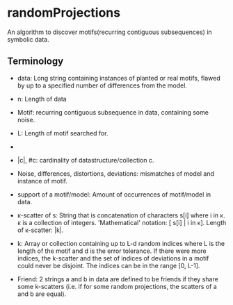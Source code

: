 randomProjections
=================
An algorithm to discover motifs(recurring contiguous subsequences) in symbolic data.

Terminology
-----------

 * data: Long string containing instances of planted or real motifs, flawed by up to a specified number of differences from the model.
 * n: Length of data
 * Motif: recurring contiguous subsequence in data, containing some noise.
 * L: Length of motif searched for.
 *
 * |c|, #c: cardinality of datastructure/collection c.

 * Noise, differences, distortions, deviations: mismatches of model and instance of motif.
 * support of a motif/model: Amount of occurrences of motif/model in data.

 * ĸ-scatter of s: String that is concatenation of characters s[i] where i in ĸ. ĸ is a collection of integers.
     'Mathematical' notation: [ s[i] | i in ĸ]. Length of ĸ-scatter: |k|.
 * k: Array or collection containing up to L-d random indices where L is the length of the motif and d is the error tolerance.
     If there were more indices, the k-scatter and the set of indices of deviations in a motif could never be disjoint.
 The indices can be in the range [0, L-1].

 * Friend: 2 strings a and  b in data are defined to be friends if they share some k-scatters
     (i.e. if for some random projections, the scatters of a and b are equal).
